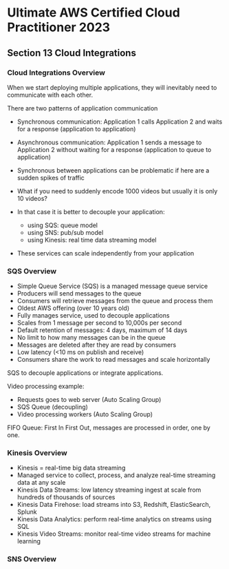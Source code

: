 # Ultimate AWS Certified Cloud Practitioner 2023

## Section 13 Cloud Integrations

### Cloud Integrations Overview

When we start deploying multiple applications, they will inevitably need to communicate with each other.

There are two patterns of application communication

- Synchronous communication: Application 1 calls Application 2 and waits for a response (application to application)
- Asynchronous communication: Application 1 sends a message to Application 2 without waiting for a response (application to queue to application)

- Synchronous between applications can be problematic if here are a sudden spikes of traffic
- What if you need to suddenly encode 1000 videos but usually it is only 10 videos?
- In that case it is better to decouple your application:
  - using SQS: queue model
  - using SNS: pub/sub model
  - using Kinesis: real time data streaming model
- These services can scale independently from your application

### SQS Overview

- Simple Queue Service (SQS) is a managed message queue service
- Producers will send messages to the queue
- Consumers will retrieve messages from the queue and process them
- Oldest AWS offering (over 10 years old)
- Fully manages service, used to decouple applications
- Scales from 1 message per second to 10,000s per second
- Default retention of messages: 4 days, maximum of 14 days
- No limit to how many messages can be in the queue
- Messages are deleted after they are read by consumers
- Low latency (<10 ms on publish and receive)
- Consumers share the work to read messages and scale horizontally

SQS to decouple applications or integrate applications.

Video processing example:

- Requests goes to web server (Auto Scaling Group)
- SQS Queue (decoupling)
- Video processing workers (Auto Scaling Group)

FIFO Queue: First In First Out, messages are processed in order, one by one.

### Kinesis Overview

- Kinesis = real-time big data streaming
- Managed service to collect, process, and analyze real-time streaming data at any scale
- Kinesis Data Streams: low latency streaming ingest at scale from hundreds of thousands of sources
- Kinesis Data Firehose: load streams into S3, Redshift, ElasticSearch, Splunk
- Kinesis Data Analytics: perform real-time analytics on streams using SQL
- Kinesis Video Streams: monitor real-time video streams for machine learning

### SNS Overview


